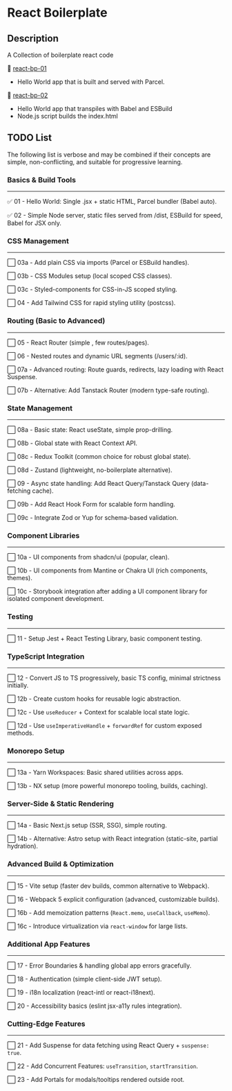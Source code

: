 # React Boilerplate

## Description

A Collection of boilerplate react code

&#x1F4CC; [react-bp-01](react-bp-01/README.md)

- Hello World app that is built and served with Parcel.

&#x1F4CC; [react-bp-02](react-bp-02/README.md)

- Hello World app that transpiles with Babel and ESBuild
- Node.js script builds the index.html

## TODO List

The following list is verbose and may be combined if their concepts are simple, non-conflicting, and suitable for progressive learning.

### Basics & Build Tools

---

✅ 01 - Hello World: Single .jsx + static HTML, Parcel bundler (Babel auto).

✅ 02 - Simple Node server, static files served from /dist, ESBuild for speed, Babel for JSX only.

### CSS Management

---

⬜ 03a - Add plain CSS via imports (Parcel or ESBuild handles).

⬜ 03b - CSS Modules setup (local scoped CSS classes).

⬜ 03c - Styled-components for CSS-in-JS scoped styling.

⬜ 04 - Add Tailwind CSS for rapid styling utility (postcss).

### Routing (Basic to Advanced)

---

⬜ 05 - React Router (simple <BrowserRouter>, few routes/pages).

⬜ 06 - Nested routes and dynamic URL segments (/users/:id).

⬜ 07a - Advanced routing: Route guards, redirects, lazy loading with React Suspense.

⬜ 07b - Alternative: Add Tanstack Router (modern type-safe routing).

### State Management

---

⬜ 08a - Basic state: React useState, simple prop-drilling.

⬜ 08b - Global state with React Context API.

⬜ 08c - Redux Toolkit (common choice for robust global state).

⬜ 08d - Zustand (lightweight, no-boilerplate alternative).

⬜ 09 - Async state handling: Add React Query/Tanstack Query (data-fetching cache).

⬜ 09b - Add React Hook Form for scalable form handling.

⬜ 09c - Integrate Zod or Yup for schema-based validation.

### Component Libraries

---

⬜ 10a - UI components from shadcn/ui (popular, clean).

⬜ 10b - UI components from Mantine or Chakra UI (rich components, themes).

⬜ 10c - Storybook integration after adding a UI component library for isolated component development.

### Testing

---

⬜ 11 - Setup Jest + React Testing Library, basic component testing.

### TypeScript Integration

---

⬜ 12 - Convert JS to TS progressively, basic TS config, minimal strictness initially.

⬜ 12b - Create custom hooks for reusable logic abstraction.

⬜ 12c - Use `useReducer` + Context for scalable local state logic.

⬜ 12d - Use `useImperativeHandle` + `forwardRef` for custom exposed methods.

### Monorepo Setup

---

⬜ 13a - Yarn Workspaces: Basic shared utilities across apps.

⬜ 13b - NX setup (more powerful monorepo tooling, builds, caching).

### Server-Side & Static Rendering

---

⬜ 14a - Basic Next.js setup (SSR, SSG), simple routing.

⬜ 14b - Alternative: Astro setup with React integration (static-site, partial hydration).

### Advanced Build & Optimization

---

⬜ 15 - Vite setup (faster dev builds, common alternative to Webpack).

⬜ 16 - Webpack 5 explicit configuration (advanced, customizable builds).

⬜ 16b - Add memoization patterns (`React.memo`, `useCallback`, `useMemo`).

⬜ 16c - Introduce virtualization via `react-window` for large lists.

### Additional App Features

---

⬜ 17 - Error Boundaries & handling global app errors gracefully.

⬜ 18 - Authentication (simple client-side JWT setup).

⬜ 19 - i18n localization (react-intl or react-i18next).

⬜ 20 - Accessibility basics (eslint jsx-a11y rules integration).

### Cutting-Edge Features

---

⬜ 21 - Add Suspense for data fetching using React Query + `suspense: true`.

⬜ 22 - Add Concurrent Features: `useTransition`, `startTransition`.

⬜ 23 - Add Portals for modals/tooltips rendered outside root.
